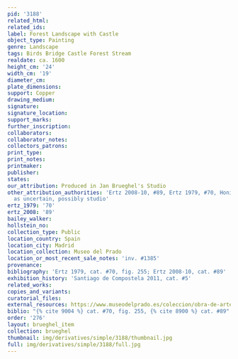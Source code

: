 ```yaml
---
pid: '3188'
related_html: 
related_ids: 
label: Forest Landscape with Castle
object_type: Painting
genre: Landscape
tags: Birds Bridge Castle Forest Stream
realdate: ca. 1600
height_cm: '24'
width_cm: '19'
diameter_cm: 
plate_dimensions: 
support: Copper
drawing_medium: 
signature: 
signature_location: 
support_marks: 
further_inscription: 
collaborators: 
collaborator_notes: 
collectors_patrons: 
print_type: 
print_notes: 
printmaker: 
publisher: 
states: 
our_attribution: Produced in Jan Brueghel's Studio
other_attribution_authorities: 'Ertz 2008-10, #89, Ertz 1979, #70, Honig database
  as uncertain, possibly studio'
ertz_1979: '70'
ertz_2008: '89'
bailey_walker: 
hollstein_no: 
collection_type: Public
location_country: Spain
location_city: Madrid
location_collection: Museo del Prado
location_or_most_recent_sale_notes: 'inv. #1385'
provenance: 
bibliography: 'Ertz 1979, cat. #70, fig. 255; Ertz 2008-10, cat. #89'
exhibition_history: 'Santiago de Compostela 2011, cat. #5'
related_works: 
copies_and_variants: 
curatorial_files: 
external_resources: https://www.museodelprado.es/coleccion/obra-de-arte/paisaje/a2abd119-e3ee-4ab4-b762-a915dd05c5e0
biblio: "{% cite 9004 %} cat. #70, fig. 255, {% cite 8900 %} cat. #89"
order: '276'
layout: brueghel_item
collection: brueghel
thumbnail: img/derivatives/simple/3188/thumbnail.jpg
full: img/derivatives/simple/3188/full.jpg
---
```

